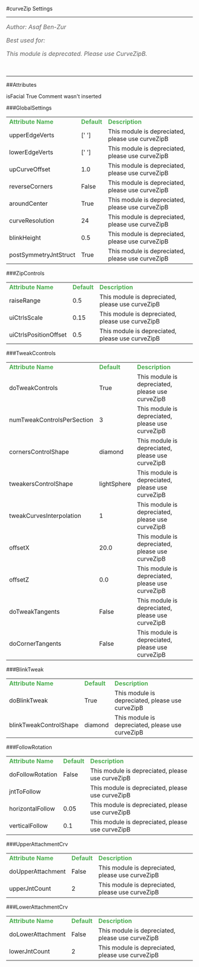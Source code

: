 <body>
#curveZip Settings
<hr width = 100%>
<font color = #5f5f5f size = 3pt>
<i>
Author: Asaf Ben-Zur <br>
Best used for:  <br>
This module is deprecated. Please use CurveZipB. <br>
</i>
<br>
</font>
<hr width = 100%>
##Attributes
<tr><td>isFacial</td>
<td>True</td>
<td>Comment wasn't inserted</td></tr>
</table></font>
###GlobalSettings
<table><tr><td><b><font size = 3pt color = #4caf50>Attribute Name</td><td><font color = #4caf50><b>Default</td><td><font color = #4caf50><b>Description</td></tr>
<tr><td>upperEdgeVerts</td>
<td>[' ']</td>
<td>This module is depreciated, please use curveZipB</td></tr>
<tr><td>lowerEdgeVerts</td>
<td>[' ']</td>
<td>This module is depreciated, please use curveZipB</td></tr>
<tr><td>upCurveOffset</td>
<td>1.0</td>
<td>This module is depreciated, please use curveZipB</td></tr>
<tr><td>reverseCorners</td>
<td>False</td>
<td>This module is depreciated, please use curveZipB</td></tr>
<tr><td>aroundCenter</td>
<td>True</td>
<td>This module is depreciated, please use curveZipB</td></tr>
<tr><td>curveResolution</td>
<td>24</td>
<td>This module is depreciated, please use curveZipB</td></tr>
<tr><td>blinkHeight</td>
<td>0.5</td>
<td>This module is depreciated, please use curveZipB</td></tr>
<tr><td>postSymmetryJntStruct</td>
<td>True</td>
<td>This module is depreciated, please use curveZipB</td></tr>
</table></font>
###ZipControls
<table><tr><td><b><font size = 3pt color = #4caf50>Attribute Name</td><td><font color = #4caf50><b>Default</td><td><font color = #4caf50><b>Description</td></tr>
<tr><td>raiseRange</td>
<td>0.5</td>
<td>This module is depreciated, please use curveZipB</td></tr>
<tr><td>uiCtrlsScale</td>
<td>0.15</td>
<td>This module is depreciated, please use curveZipB</td></tr>
<tr><td>uiCtrlsPositionOffset</td>
<td>0.5</td>
<td>This module is depreciated, please use curveZipB</td></tr>
</table></font>
###TweakCcontrols
<table><tr><td><b><font size = 3pt color = #4caf50>Attribute Name</td><td><font color = #4caf50><b>Default</td><td><font color = #4caf50><b>Description</td></tr>
<tr><td>doTweakControls</td>
<td>True</td>
<td>This module is depreciated, please use curveZipB</td></tr>
<tr><td>numTweakControlsPerSection</td>
<td>3</td>
<td>This module is depreciated, please use curveZipB</td></tr>
<tr><td>cornersControlShape</td>
<td>diamond</td>
<td>This module is depreciated, please use curveZipB</td></tr>
<tr><td>tweakersControlShape</td>
<td>lightSphere</td>
<td>This module is depreciated, please use curveZipB</td></tr>
<tr><td>tweakCurvesInterpolation</td>
<td>1</td>
<td>This module is depreciated, please use curveZipB</td></tr>
<tr><td>offsetX</td>
<td>20.0</td>
<td>This module is depreciated, please use curveZipB</td></tr>
<tr><td>offsetZ</td>
<td>0.0</td>
<td>This module is depreciated, please use curveZipB</td></tr>
<tr><td>doTweakTangents</td>
<td>False</td>
<td>This module is depreciated, please use curveZipB</td></tr>
<tr><td>doCornerTangents</td>
<td>False</td>
<td>This module is depreciated, please use curveZipB</td></tr>
</table></font>
###BlinkTweak
<table><tr><td><b><font size = 3pt color = #4caf50>Attribute Name</td><td><font color = #4caf50><b>Default</td><td><font color = #4caf50><b>Description</td></tr>
<tr><td>doBlinkTweak</td>
<td>True</td>
<td>This module is depreciated, please use curveZipB</td></tr>
<tr><td>blinkTweakControlShape</td>
<td>diamond</td>
<td>This module is depreciated, please use curveZipB</td></tr>
</table></font>
###FollowRotation
<table><tr><td><b><font size = 3pt color = #4caf50>Attribute Name</td><td><font color = #4caf50><b>Default</td><td><font color = #4caf50><b>Description</td></tr>
<tr><td>doFollowRotation</td>
<td>False</td>
<td>This module is depreciated, please use curveZipB</td></tr>
<tr><td>jntToFollow</td>
<td></td>
<td>This module is depreciated, please use curveZipB</td></tr>
<tr><td>horizontalFollow</td>
<td>0.05</td>
<td>This module is depreciated, please use curveZipB</td></tr>
<tr><td>verticalFollow</td>
<td>0.1</td>
<td>This module is depreciated, please use curveZipB</td></tr>
</table></font>
###UpperAttachmentCrv
<table><tr><td><b><font size = 3pt color = #4caf50>Attribute Name</td><td><font color = #4caf50><b>Default</td><td><font color = #4caf50><b>Description</td></tr>
<tr><td>doUpperAttachment</td>
<td>False</td>
<td>This module is depreciated, please use curveZipB</td></tr>
<tr><td>upperJntCount</td>
<td>2</td>
<td>This module is depreciated, please use curveZipB</td></tr>
</table></font>
###LowerAttachmentCrv
<table><tr><td><b><font size = 3pt color = #4caf50>Attribute Name</td><td><font color = #4caf50><b>Default</td><td><font color = #4caf50><b>Description</td></tr>
<tr><td>doLowerAttachment</td>
<td>False</td>
<td>This module is depreciated, please use curveZipB</td></tr>
<tr><td>lowerJntCount</td>
<td>2</td>
<td>This module is depreciated, please use curveZipB</td></tr>
</table></font>
